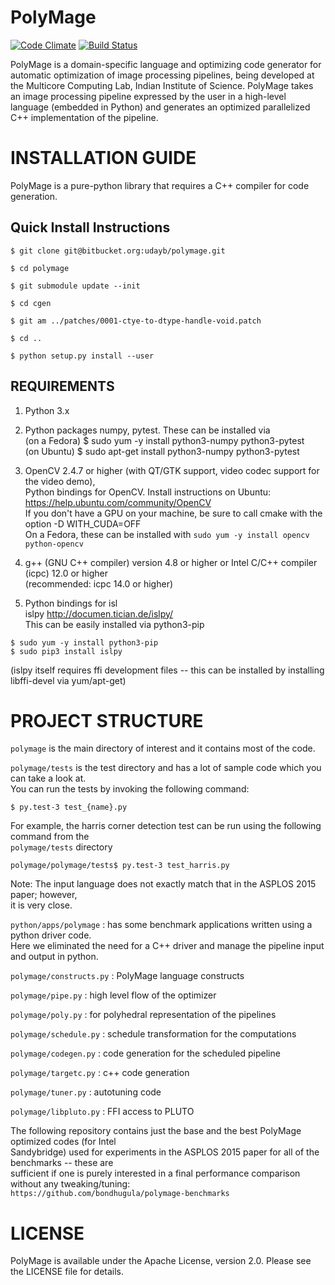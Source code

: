#  PolyMage
[![Code 
Climate](https://codeclimate.com/github/bollu/polymage/badges/gpa.svg)](https://codeclimate.com/github/bollu/polymage)
[![Build 
Status](https://travis-ci.org/bollu/polymage.svg?branch=github-integration)](https://travis-ci.org/bollu/polymage)


PolyMage is a domain-specific language and optimizing code generator for 
automatic optimization of image processing pipelines, being developed at the 
Multicore Computing Lab, Indian Institute of Science. PolyMage takes an image 
processing pipeline expressed by the user in a high-level language (embedded in 
Python) and generates an optimized parallelized C++ implementation of the 
pipeline.

# INSTALLATION GUIDE

PolyMage is a pure-python library that requires a C++ compiler for code
generation.

## Quick Install Instructions


```
$ git clone git@bitbucket.org:udayb/polymage.git

$ cd polymage

$ git submodule update --init

$ cd cgen

$ git am ../patches/0001-ctye-to-dtype-handle-void.patch

$ cd ..

$ python setup.py install --user
```

## REQUIREMENTS


1) Python 3.x

2) Python packages numpy, pytest. These can be installed via  
(on a Fedora) $ sudo yum -y install python3-numpy python3-pytest  
(on Ubuntu) $ sudo apt-get install python3-numpy python3-pytest  

3) OpenCV 2.4.7 or higher (with QT/GTK support, video codec support for the video demo),  
Python bindings for OpenCV. Install instructions on Ubuntu: https://help.ubuntu.com/community/OpenCV  
If you don't have a GPU on your machine, be sure to call cmake with the option -D WITH_CUDA=OFF  
On a Fedora, these can be installed with `sudo yum -y install opencv python-opencv`

4) g++ (GNU C++ compiler) version 4.8 or higher or Intel C/C++ compiler (icpc) 12.0 or higher  
(recommended: icpc 14.0 or higher)

5) Python bindings for isl  
islpy http://documen.tician.de/islpy/  
This can be easily installed via python3-pip  

```
$ sudo yum -y install python3-pip  
$ sudo pip3 install islpy  
```

(islpy itself requires ffi development files -- this can be installed by 
installing libffi-devel via yum/apt-get)



# PROJECT STRUCTURE


`polymage`  is the main directory of interest and it contains most of the code.  


`polymage/tests` is the test directory and has a lot of sample code which you can take a look at.  
You can run the tests by invoking the following command:  
```
$ py.test-3 test_{name}.py  
```

For example, the harris corner detection test can be run using the following command from the  
`polymage/tests` directory

```
polymage/polymage/tests$ py.test-3 test_harris.py
```
Note: The input language does not exactly match that in the ASPLOS 2015 paper; however,  
it is very close.  

`python/apps/polymage` : has some benchmark applications written using a python driver code.  
Here we eliminated the need for a C++ driver and manage the pipeline input and output in python.  

`polymage/constructs.py` : PolyMage language constructs  

`polymage/pipe.py` : high level flow of the optimizer  

`polymage/poly.py` : for polyhedral representation of the pipelines  

`polymage/schedule.py` : schedule transformation for the computations  

`polymage/codegen.py` : code generation for the scheduled pipeline  

`polymage/targetc.py` : c++ code generation  

`polymage/tuner.py` : autotuning code  

`polymage/libpluto.py` : FFI access to PLUTO


The following repository contains just the base and the best PolyMage optimized codes (for Intel  
Sandybridge) used for experiments in the ASPLOS 2015 paper for all of the benchmarks -- these are  
sufficient if one is purely interested in a final performance comparison without any tweaking/tuning:  
`https://github.com/bondhugula/polymage-benchmarks`


#  LICENSE

PolyMage is available under the Apache License, version 2.0. Please see 
the LICENSE file for details.

